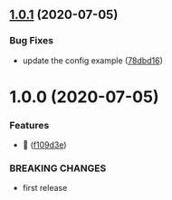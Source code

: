 ## [1.0.1](https://github.com/kettil/commitlint-config/compare/1.0.0...1.0.1) (2020-07-05)


### Bug Fixes

* update the config example ([78dbd16](https://github.com/kettil/commitlint-config/commit/78dbd1636fdeb0c149d14722dfbeb82cdb8e2e5b))

# 1.0.0 (2020-07-05)


### Features

* 🐣 ([f109d3e](https://github.com/kettil/commitlint-config/commit/f109d3e01a5a546b64d4adb00d8c0be33c2fc6ae))


### BREAKING CHANGES

* first release
